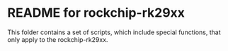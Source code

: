 README for rockchip-rk29xx
==========================

This folder contains a set of scripts, which include special functions, that only apply to the rockchip-rk29xx.
